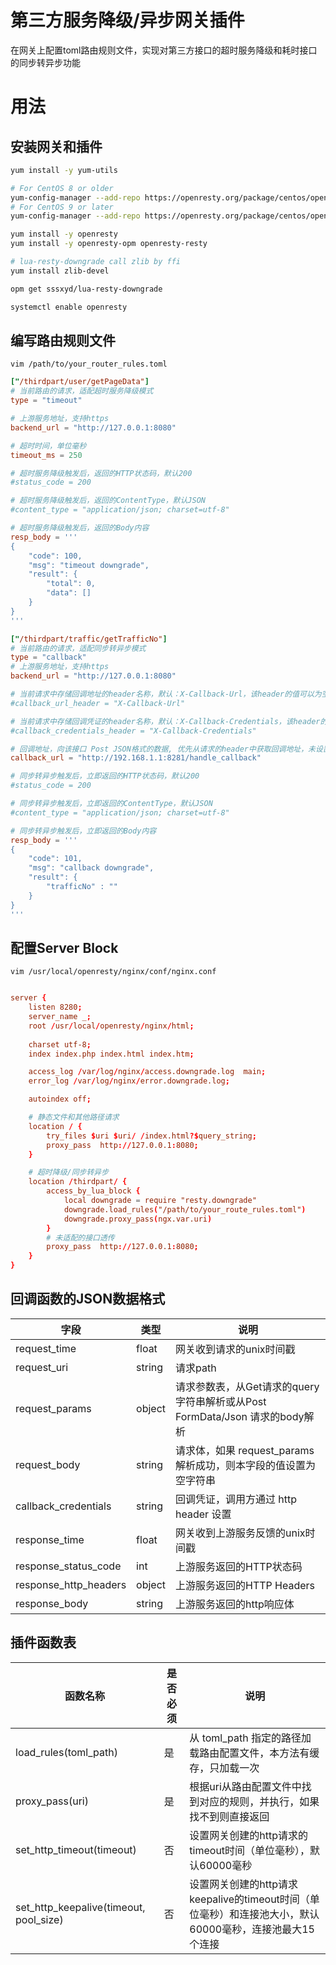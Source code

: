 # 第三方服务降级/异步网关插件
在网关上配置toml路由规则文件，实现对第三方接口的超时服务降级和耗时接口的同步转异步功能

# 用法
## 安装网关和插件
```bash
yum install -y yum-utils

# For CentOS 8 or older
yum-config-manager --add-repo https://openresty.org/package/centos/openresty.repo
# For CentOS 9 or later
yum-config-manager --add-repo https://openresty.org/package/centos/openresty2.repo

yum install -y openresty
yum install -y openresty-opm openresty-resty

# lua-resty-downgrade call zlib by ffi
yum install zlib-devel

opm get sssxyd/lua-resty-downgrade

systemctl enable openresty
```

## 编写路由规则文件
`vim /path/to/your_router_rules.toml`
```toml
["/thirdpart/user/getPageData"]
# 当前路由的请求，适配超时服务降级模式
type = "timeout"

# 上游服务地址，支持https
backend_url = "http://127.0.0.1:8080"

# 超时时间，单位毫秒
timeout_ms = 250

# 超时服务降级触发后，返回的HTTP状态码，默认200
#status_code = 200

# 超时服务降级触发后，返回的ContentType，默认JSON
#content_type = "application/json; charset=utf-8"

# 超时服务降级触发后，返回的Body内容
resp_body = '''
{
    "code": 100,
    "msg": "timeout downgrade",
    "result": {
        "total": 0,
        "data": []
    }
}
'''

["/thirdpart/traffic/getTrafficNo"]
# 当前路由的请求，适配同步转异步模式
type = "callback"
# 上游服务地址，支持https
backend_url = "http://127.0.0.1:8080"

# 当前请求中存储回调地址的header名称，默认：X-Callback-Url，该header的值可以为空
#callback_url_header = "X-Callback-Url"

# 当前请求中存储回调凭证的header名称，默认：X-Callback-Credentials，该header的值可以为空
#callback_credentials_header = "X-Callback-Credentials"

# 回调地址，向该接口 Post JSON格式的数据, 优先从请求的header中获取回调地址，未设置则从此处获取回调地址，还是没有，则不回调
callback_url = "http://192.168.1.1:8281/handle_callback"

# 同步转异步触发后，立即返回的HTTP状态码，默认200
#status_code = 200

# 同步转异步触发后，立即返回的ContentType，默认JSON
#content_type = "application/json; charset=utf-8"

# 同步转异步触发后，立即返回的Body内容
resp_body = '''
{
    "code": 101,
    "msg": "callback downgrade",
    "result": {
        "trafficNo" : ""
    }
}
'''
```

## 配置Server Block
`vim /usr/local/openresty/nginx/conf/nginx.conf`
```conf

server {
    listen 8280;
    server_name _;
    root /usr/local/openresty/nginx/html;
    
    charset utf-8;
    index index.php index.html index.htm;

    access_log /var/log/nginx/access.downgrade.log  main;
    error_log /var/log/nginx/error.downgrade.log;

    autoindex off;

    # 静态文件和其他路径请求
    location / {
        try_files $uri $uri/ /index.html?$query_string;
        proxy_pass  http://127.0.0.1:8080; 
    }

    # 超时降级/同步转异步
    location /thirdpart/ {
        access_by_lua_block {
            local downgrade = require "resty.downgrade"
            downgrade.load_rules("/path/to/your_route_rules.toml")
            downgrade.proxy_pass(ngx.var.uri)
        }
        # 未适配的接口透传
        proxy_pass  http://127.0.0.1:8080; 
    }
}

```

## 回调函数的JSON数据格式
| 字段 | 类型 | 说明 |
| --- | --- | --- |
| request_time | float | 网关收到请求的unix时间戳 |
| request_uri | string | 请求path |
| request_params | object | 请求参数表，从Get请求的query字符串解析或从Post FormData/Json 请求的body解析|
| request_body | string | 请求体，如果 request_params 解析成功，则本字段的值设置为空字符串|
| callback_credentials | string | 回调凭证，调用方通过 http header 设置 |
| response_time | float | 网关收到上游服务反馈的unix时间戳 |
| response_status_code | int | 上游服务返回的HTTP状态码 |
| response_http_headers | object | 上游服务返回的HTTP Headers |
| response_body | string | 上游服务返回的http响应体 |

## 插件函数表
| 函数名称 | 是否必须 | 说明 |
| --- | --- | --- |
| load_rules(toml_path) | 是 | 从 toml_path 指定的路径加载路由配置文件，本方法有缓存，只加载一次 |
| proxy_pass(uri) | 是 | 根据uri从路由配置文件中找到对应的规则，并执行，如果找不到则直接返回 |
| set_http_timeout(timeout) | 否 | 设置网关创建的http请求的timeout时间（单位毫秒），默认60000毫秒|
| set_http_keepalive(timeout, pool_size) | 否 | 设置网关创建的http请求keepalive的timeout时间（单位毫秒）和连接池大小，默认60000毫秒，连接池最大15个连接|